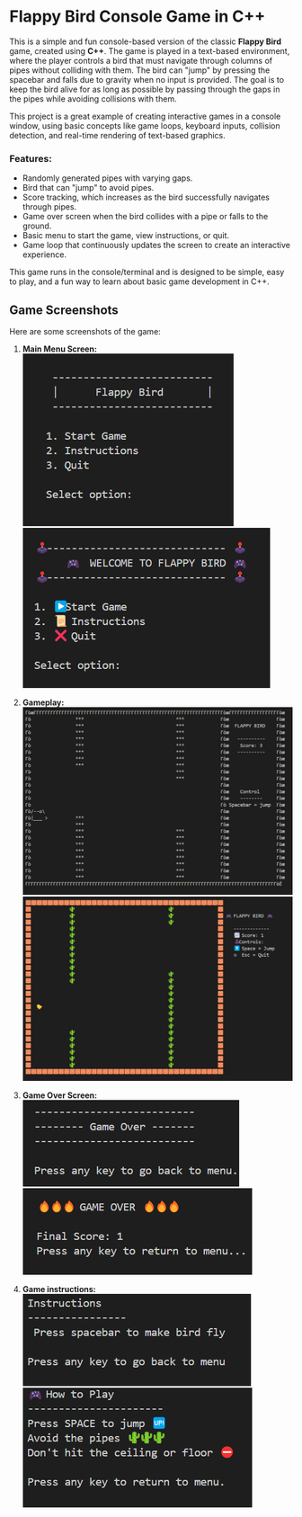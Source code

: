 # Flappy Bird Console Game in C++

This is a simple and fun console-based version of the classic **Flappy Bird** game, created using **C++**. The game is played in a text-based environment, where the player controls a bird that must navigate through columns of pipes without colliding with them. The bird can "jump" by pressing the spacebar and falls due to gravity when no input is provided. The goal is to keep the bird alive for as long as possible by passing through the gaps in the pipes while avoiding collisions with them.

This project is a great example of creating interactive games in a console window, using basic concepts like game loops, keyboard inputs, collision detection, and real-time rendering of text-based graphics.

### Features:
- Randomly generated pipes with varying gaps.
- Bird that can "jump" to avoid pipes.
- Score tracking, which increases as the bird successfully navigates through pipes.
- Game over screen when the bird collides with a pipe or falls to the ground.
- Basic menu to start the game, view instructions, or quit.
- Game loop that continuously updates the screen to create an interactive experience.

This game runs in the console/terminal and is designed to be simple, easy to play, and a fun way to learn about basic game development in C++.
## Game Screenshots

Here are some screenshots of the game:

1. **Main Menu Screen:**
   ![Main Menu](https://github.com/Aasthabarot05/Flappy-Bird/blob/main/Screenshots/gamestart.png)
      ![Main Menu](https://github.com/Aasthabarot05/Flappy-Bird/blob/main/Screenshots/uistartscreen.png)


2. **Gameplay:**
   ![Gameplay](https://github.com/Aasthabarot05/Flappy-Bird/blob/main/Screenshots/gameplayarea.png)
      ![Gameplay](https://github.com/Aasthabarot05/Flappy-Bird/blob/main/Screenshots/uigameboard.png)

3. **Game Over Screen:**
   ![Game Over](https://github.com/Aasthabarot05/Flappy-Bird/blob/main/Screenshots/gameover.png)
    ![Game Over](https://github.com/Aasthabarot05/Flappy-Bird/blob/main/Screenshots/uigameover.png)
4. **Game instructions:**
      ![Game instruction](https://github.com/Aasthabarot05/Flappy-Bird/blob/main/Screenshots/gameinstruction.png)
   ![Game instruction](https://github.com/Aasthabarot05/Flappy-Bird/blob/main/Screenshots/uiinstruction.png)




